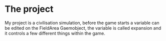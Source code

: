 # The project
My project is a civilisation simulation, before the game starts a variable can be edited on the FieldArea Gaemobject, the variable is called expansion and it controls a few different things within the game.
